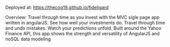 Deployed at: https://thecog19.github.io/fideligard

Overview: Travel through time as you invest with the MVC sigle page app written in angularJS. See how well your investments do. Travel through time and undo mistakes. Watch your predictions unfold. Built around the Yahoo Finance API, this app shows the strength and versatility of AngularJS and noSQL data modeling
